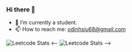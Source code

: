 ### Hi there 👋

- 🔭 I’m currently a student.
- 📫 How to reach me: odinhsiu68@gmail.com

![Leetcode Stats](https://leetcard.jacoblin.cool/odinx123?theme=unicorn)
<--
![Leetcode Stats](https://leetcard.jacoblin.cool/odinx123?ext=heatmap)
-->
